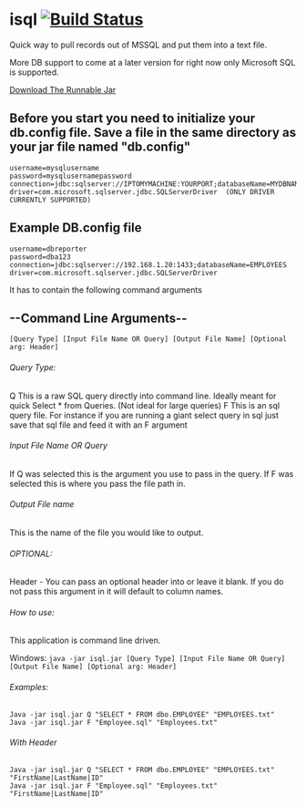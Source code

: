 # isql                   [![Build Status](https://travis-ci.org/ruanbotha33/isql.svg?branch=master)](https://travis-ci.org/ruanbotha33/isql)
Quick way to pull records out of MSSQL and put them into a text file.

More DB support to come at a later version for right now only Microsoft SQL is supported.

<a href="https://files.fm/f/key3qdsr">Download The Runnable Jar</a>

## Before you start you need to initialize your db.config file. Save a file in  the same directory as your jar file named "db.config"

```
username=mysqlusername
password=mysqlusernamepassword
connection=jdbc:sqlserver://IPTOMYMACHINE:YOURPORT;databaseName=MYDBNAME
driver=com.microsoft.sqlserver.jdbc.SQLServerDriver  (ONLY DRIVER CURRENTLY SUPPORTED)
```

## Example DB.config file
  ```
  username=dbreporter
  password=dba123
  connection=jdbc:sqlserver://192.168.1.20:1433;databaseName=EMPLOYEES
  driver=com.microsoft.sqlserver.jdbc.SQLServerDriver
  ```

It has to contain the following command arguments

## --Command Line Arguments--

```
[Query Type] [Input File Name OR Query] [Output File Name] [Optional arg: Header]
```

###### Query Type:
  Q This is a raw SQL query directly into command line. Ideally meant for quick Select * from Queries. (Not ideal for large queries)
  F This is an sql query file. For instance if you are running a giant select query in sql just save that sql file and feed it with an F argument

###### Input File Name OR Query
  If Q was selected this is the argument you use to pass in the query.
  If F was selected this is where you pass the file path in.

###### Output File name
  This is the name of the file you would like to output.
  
###### OPTIONAL:
  Header - You can pass an optional header into or leave it blank. If you do not pass this argument in it will default to column names.

###### How to use:
  This application is command line driven.
  
  Windows:
    ```
    java -jar isql.jar [Query Type] [Input File Name OR Query] [Output File Name] [Optional arg: Header]
    ```

###### Examples:
```
Java -jar isql.jar Q "SELECT * FROM dbo.EMPLOYEE" "EMPLOYEES.txt"
Java -jar isql.jar F "Employee.sql" "Employees.txt"
```
###### With Header
```
Java -jar isql.jar Q "SELECT * FROM dbo.EMPLOYEE" "EMPLOYEES.txt" "FirstName|LastName|ID"
Java -jar isql.jar F "Employee.sql" "Employees.txt" "FirstName|LastName|ID"
```
